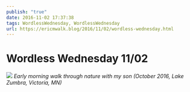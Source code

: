 ```yaml
---
publish: "true"
date: 2016-11-02 17:37:38
tags: WordlessWednesday, WordlessWednesday
url: https://ericmwalk.blog/2016/11/02/wordless-wednesday.html
---
```


# Wordless Wednesday 11/02

![](https://ericmwalk.blog/uploads/2022/fac58a08c8.jpg)
*Early morning walk through nature with my son (October 2016, Lake Zumbra, Victoria, MN)*
